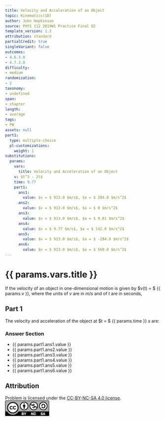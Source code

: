 ```yaml
---
title: Velocity and Acceleration of an Object
topic: Kinematics(1D)
author: John Hopkinson
source: PHYS 112 2019W1 Practice Final Q2
template_version: 1.3
attribution: standard
partialCredit: true
singleVariant: false
outcomes:
- 4.6.3.0
- 4.7.3.0
difficulty:
- medium
randomization:
- 2
taxonomy:
- undefined
span:
- chapter
length:
- average
tags:
- PW
assets: null
part1:
  type: multiple-choice
  pl-customizations:
    weight: 1
substitutions:
  params:
    vars:
      title: Velocity and Acceleration of an Object
    v: $t^3 - 2t$
    time: 9.77
    part1:
      ans1:
        value: $v = $ 913.0 $m/s$, $a = $ 284.0 $m/s^2$
      ans2:
        value: $v = $ 913.0 $m/s$, $a = $ 0 $m/s^2$
      ans3:
        value: $v = $ 913.0 $m/s$, $a = $ 9.81 $m/s^2$
      ans4:
        value: $v = $ 9.77 $m/s$, $a = $ 142.0 $m/s^2$
      ans5:
        value: $v = $ 913.0 $m/s$, $a = $ -284.0 $m/s^2$
      ans6:
        value: $v = $ 913.0 $m/s$, $a = $ 568.0 $m/s^2$
---
```

# {{ params.vars.title }}
If the velocity of an object in one-dimensional motion is given by $v(t) = $ {{ params.v }}, where the units of $v$ are in $m/s$ and of $t$ are in seconds,

## Part 1

The velocity and acceleration of the object at $t = $ {{ params.time }} $s$ are:

### Answer Section

- {{ params.part1.ans1.value }}
- {{ params.part1.ans2.value }}
- {{ params.part1.ans3.value }}
- {{ params.part1.ans4.value }}
- {{ params.part1.ans5.value }}
- {{ params.part1.ans6.value }}

## Attribution

Problem is licensed under the [CC-BY-NC-SA 4.0 license](https://creativecommons.org/licenses/by-nc-sa/4.0/).<br> ![The Creative Commons 4.0 license requiring attribution-BY, non-commercial-NC, and share-alike-SA license.](https://raw.githubusercontent.com/firasm/bits/master/by-nc-sa.png)